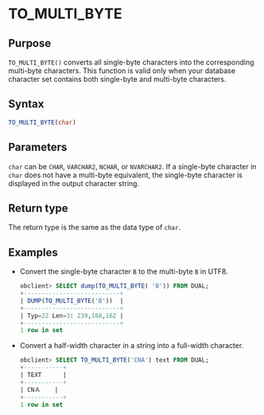 # TO_MULTI_BYTE

## Purpose

`TO_MULTI_BYTE()` converts all single-byte characters into the corresponding multi-byte characters. This function is valid only when your database character set contains both single-byte and multi-byte characters.

## Syntax

```sql
TO_MULTI_BYTE(char)
```

## Parameters

`char` can be `CHAR`, `VARCHAR2`, `NCHAR`, or `NVARCHAR2`. If a single-byte character in `char` does not have a multi-byte equivalent, the single-byte character is displayed in the output character string.

## Return type

The return type is the same as the data type of `char`.

## Examples

* Convert the single-byte character `B` to the multi-byte `B` in UTF8.

   ```sql
   obclient> SELECT dump(TO_MULTI_BYTE( 'B')) FROM DUAL;
   +---------------------------+
   | DUMP(TO_MULTI_BYTE('B'))  |
   +---------------------------+
   | Typ=22 Len=3: 239,188,162 |
   +---------------------------+
   1 row in set
   ```

<!-- -->

* Convert a half-width character in a string into a full-width character.

   ```sql
   obclient> SELECT TO_MULTI_BYTE('CNA') text FROM DUAL;
   +-----------+
   | TEXT      |
   +-----------+
   | CNＡ    |
   +-----------+
   1 row in set
   ```
